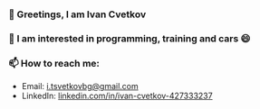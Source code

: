 ### 👋 Greetings, I am Ivan Cvetkov
### :pushpin: I am interested in programming, training and cars 😄
### 📫 How to reach me: 
<ul>
  <li>Email: <a href="i.tsvetkovbg@gmail.com">i.tsvetkovbg@gmail.com</a></li>
  <li>LinkedIn: <a href="linkedin.com/in/ivan-cvetkov-427333237">linkedin.com/in/ivan-cvetkov-427333237</a></li>
</ul>


<!--
**IvanCvetkov/IvanCvetkov** is a ✨ _special_ ✨ repository because its `README.md` (this file) appears on your GitHub profile.

Here are some ideas to get you started:

- 🔭 I’m currently working on ...
- 🌱 I’m currently learning ...
- 👯 I’m looking to collaborate on ...
- 🤔 I’m looking for help with ...
- 💬 Ask me about ...
- 📫 How to reach me: ...
- 😄 Pronouns: ...
- ⚡ Fun fact: ...
-->
